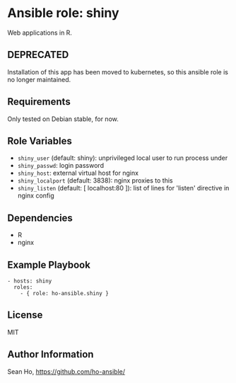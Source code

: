 # Ansible role: shiny
Web applications in R.

## DEPRECATED
Installation of this app has been moved to kubernetes,
so this ansible role is no longer maintained.

## Requirements
Only tested on Debian stable, for now.

## Role Variables
+ `shiny_user` (default: shiny): unprivileged local user to run process under
+ `shiny_passwd`: login password
+ `shiny_host`: external virtual host for nginx
+ `shiny_localport` (default: 3838): nginx proxies to this
+ `shiny_listen` (default: [ localhost:80 ]): list of
  lines for 'listen' directive in nginx config

## Dependencies
+ R
+ nginx

## Example Playbook

```
- hosts: shiny
  roles:
    - { role: ho-ansible.shiny }
```

## License
MIT

## Author Information
Sean Ho, https://github.com/ho-ansible/
